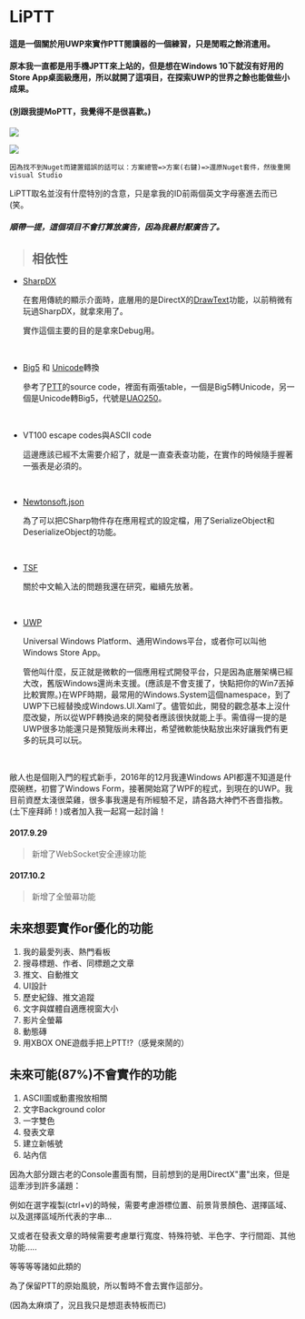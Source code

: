 # LiPTT



#### 這是一個關於用UWP來實作PTT閱讀器的一個練習，只是閒暇之餘消遣用。

#### 原本我一直都是用手機JPTT來上站的，但是想在Windows 10下就沒有好用的Store App桌面級應用，所以就開了這項目，在探索UWP的世界之餘也能做些小成果。

#### (別跟我提MoPTT，我覺得不是很喜歡。)



<img src="https://i.imgur.com/1XRlB3j.png"></img>

<img src="https://i.imgur.com/RPSJQKG.png"></img>



```
因為找不到Nuget而建置錯誤的話可以：方案總管=>方案(右鍵)=>還原Nuget套件，然後重開visual Studio
```



LiPTT取名並沒有什麼特別的含意，只是拿我的ID前兩個英文字母塞進去而已(笑。

##### 順帶一提，這個項目不會打算放廣告，因為我最討厭廣告了。



> ## 相依性

- [SharpDX](https://github.com/sharpdx/SharpDX)

  在套用傳統的顯示介面時，底層用的是DirectX的[DrawText](https://msdn.microsoft.com/en-us/library/windows/desktop/dd371919(v=vs.85).aspx)功能，以前稍微有玩過SharpDX，就拿來用了。

  實作這個主要的目的是拿來Debug用。

  ​



- [Big5](https://zh.wikipedia.org/wiki/%E5%A4%A7%E4%BA%94%E7%A2%BC) 和 [Unicode](http://graphemica.com/)轉換

  參考了[PTT](https://github.com/ptt/pttbbs)的source code，裡面有兩張table，一個是Big5轉Unicode，另一個是Unicode轉Big5，代號是[UAO250](https://moztw.org/docs/big5/)。

  ​

- VT100 escape codes與ASCII code

  這邊應該已經不太需要介紹了，就是一直查表查功能，在實作的時候隨手握著一張表是必須的。

  ​

- [Newtonsoft.json](https://github.com/JamesNK/Newtonsoft.Json)

  為了可以把CSharp物件存在應用程式的設定檔，用了SerializeObject和DeserializeObject的功能。

  ​

- [TSF](https://msdn.microsoft.com/zh-tw/library/windows/desktop/ms629032(v=vs.85).aspx)

  關於中文輸入法的問題我還在研究，繼續先放著。

  ​

- [UWP](https://docs.microsoft.com/zh-tw/windows/uwp/controls-and-patterns/)

  Universal Windows Platform、通用Windows平台，或者你可以叫他Windows Store App。

  管他叫什麼，反正就是微軟的一個應用程式開發平台，只是因為底層架構已經大改，舊版Windows還尚未支援。(應該是不會支援了，快點把你的Win7丟掉比較實際。)在WPF時期，最常用的Windows.System這個namespace，到了UWP下已經替換成Windows.UI.Xaml了。儘管如此，開發的觀念基本上沒什麼改變，所以從WPF轉換過來的開發者應該很快就能上手。需值得一提的是UWP很多功能還只是預覽版尚未釋出，希望微軟能快點放出來好讓我們有更多的玩具可以玩。

  ​

敝人也是個剛入門的程式新手，2016年的12月我連Windows API都還不知道是什麼碗糕，初嘗了Windows Form，接著開始寫了WPF的程式，到現在的UWP。我目前資歷太淺很菜雞，很多事我還是有所經驗不足，請各路大神們不吝嗇指教。(土下座拜師！)或者加入我一起寫一起討論！



#### 2017.9.29

> 新增了WebSocket安全連線功能

#### 2017.10.2

> 新增了全螢幕功能



## 未來想要實作or優化的功能

1. 我的最愛列表、熱門看板
2. 搜尋標題、作者、同標題之文章
3. 推文、自動推文
4. UI設計
5. 歷史紀錄、推文追蹤
6. 文字與媒體自適應視窗大小
7. 影片全螢幕
8. 動態磚
9. 用XBOX ONE遊戲手把上PTT!?（感覺來鬧的）

## 未來可能(87%)不會實作的功能

1. ASCII圖或動畫撥放相關
2. 文字Background color
3. 一字雙色
4. 發表文章
5. 建立新帳號
6. 站內信

因為大部分跟古老的Console畫面有關，目前想到的是用DirectX"畫"出來，但是這牽涉到許多議題：

例如在選字複製(ctrl+v)的時候，需要考慮游標位置、前景背景顏色、選擇區域、以及選擇區域所代表的字串...

又或者在發表文章的時候需要考慮單行寬度、特殊符號、半色字、字行間距、其他功能.....

等等等等諸如此類的

為了保留PTT的原始風貌，所以暫時不會去實作這部分。

(因為太麻煩了，況且我只是想逛表特板而已)